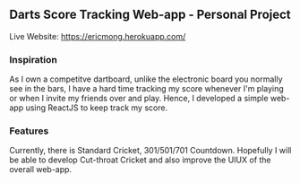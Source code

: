 ## Darts Score Tracking Web-app - Personal Project
Live Website: https://ericmong.herokuapp.com/

### Inspiration
As I own a competitve dartboard, unlike the electronic board you normally see in the bars, I have a hard time tracking my score whenever I'm playing or when I invite my friends over and play. Hence, I developed a simple web-app using ReactJS to keep track my score.

### Features
Currently, there is Standard Cricket, 301/501/701 Countdown. Hopefully I will be able to develop Cut-throat Cricket and also improve the UIUX of the overall web-app.
